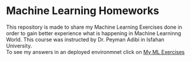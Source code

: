 # Machine Learning Homeworks
This repository is made to share my Machine Learning Exercises done in order to gain better experience what is happening in Machine Learninng World. This course was instructed by Dr. Peyman Adibi in Isfahan University.
<br>
To see my answers in an deployed environmnet click on [My ML Exercises](https://amindadgar.github.io/Machine-Learning/README.html)